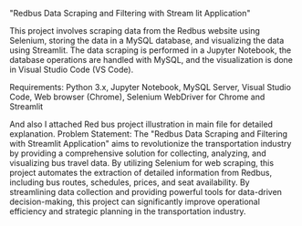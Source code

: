 "Redbus Data Scraping and Filtering with Stream lit Application"

This project involves scraping data from the Redbus website using Selenium, storing the data in a MySQL database, and visualizing the data using Streamlit. The data scraping is performed in a Jupyter Notebook, the database operations are handled with MySQL, and the visualization is done in Visual Studio Code (VS Code).

Requirements: Python 3.x, Jupyter Notebook, MySQL Server, Visual Studio Code, Web browser (Chrome), Selenium WebDriver for Chrome and Streamlit

And also I attached Red bus project illustration in main file for detailed explanation.
Problem Statement:
The "Redbus Data Scraping and Filtering with Streamlit Application" aims to revolutionize the transportation industry by providing a comprehensive solution for collecting, analyzing, and visualizing bus travel data. By utilizing Selenium for web scraping, this project automates the extraction of detailed information from Redbus, including bus routes, schedules, prices, and seat availability. By streamlining data collection and providing powerful tools for data-driven decision-making, this project can significantly improve operational efficiency and strategic planning in the transportation industry.
